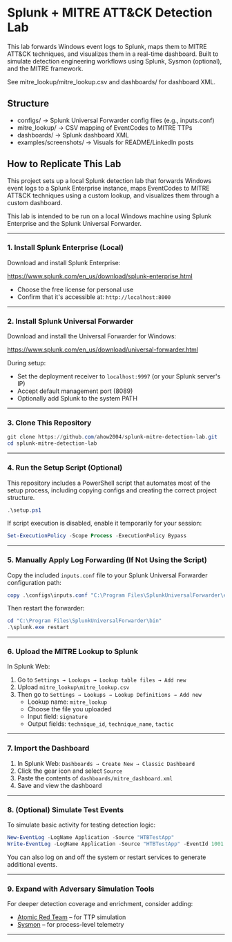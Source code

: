 # Splunk + MITRE ATT&CK Detection Lab

This lab forwards Windows event logs to Splunk, maps them to MITRE ATT&CK techniques, and visualizes them in a real-time dashboard. Built to simulate detection engineering workflows using Splunk, Sysmon (optional), and the MITRE framework.

See mitre_lookup/mitre_lookup.csv and dashboards/ for dashboard XML.

## Structure
- configs/ → Splunk Universal Forwarder config files (e.g., inputs.conf)
- mitre_lookup/ → CSV mapping of EventCodes to MITRE TTPs
- dashboards/ → Splunk dashboard XML
- examples/screenshots/ → Visuals for README/LinkedIn posts

## How to Replicate This Lab

This project sets up a local Splunk detection lab that forwards Windows event logs to a Splunk Enterprise instance, maps EventCodes to MITRE ATT&CK techniques using a custom lookup, and visualizes them through a custom dashboard.

This lab is intended to be run on a local Windows machine using Splunk Enterprise and the Splunk Universal Forwarder.

---

### 1. Install Splunk Enterprise (Local)

Download and install Splunk Enterprise:

https://www.splunk.com/en_us/download/splunk-enterprise.html

- Choose the free license for personal use
- Confirm that it's accessible at: `http://localhost:8000`

---

### 2. Install Splunk Universal Forwarder

Download and install the Universal Forwarder for Windows:

https://www.splunk.com/en_us/download/universal-forwarder.html

During setup:
- Set the deployment receiver to `localhost:9997` (or your Splunk server's IP)
- Accept default management port (8089)
- Optionally add Splunk to the system PATH

---

### 3. Clone This Repository

```powershell
git clone https://github.com/ahow2004/splunk-mitre-detection-lab.git
cd splunk-mitre-detection-lab
```

---

### 4. Run the Setup Script (Optional)

This repository includes a PowerShell script that automates most of the setup process, including copying configs and creating the correct project structure.

```powershell
.\setup.ps1
```

If script execution is disabled, enable it temporarily for your session:

```powershell
Set-ExecutionPolicy -Scope Process -ExecutionPolicy Bypass
```

---

### 5. Manually Apply Log Forwarding (If Not Using the Script)

Copy the included `inputs.conf` file to your Splunk Universal Forwarder configuration path:

```powershell
copy .\configs\inputs.conf "C:\Program Files\SplunkUniversalForwarder\etc\system\local\inputs.conf"
```

Then restart the forwarder:

```powershell
cd "C:\Program Files\SplunkUniversalForwarder\bin"
.\splunk.exe restart
```

---

### 6. Upload the MITRE Lookup to Splunk

In Splunk Web:

1. Go to `Settings → Lookups → Lookup table files → Add new`
2. Upload `mitre_lookup\mitre_lookup.csv`
3. Then go to `Settings → Lookups → Lookup Definitions → Add new`
   - Lookup name: `mitre_lookup`
   - Choose the file you uploaded
   - Input field: `signature`
   - Output fields: `technique_id`, `technique_name`, `tactic`

---

### 7. Import the Dashboard

1. In Splunk Web: `Dashboards → Create New → Classic Dashboard`
2. Click the gear icon and select `Source`
3. Paste the contents of `dashboards/mitre_dashboard.xml`
4. Save and view the dashboard

---

### 8. (Optional) Simulate Test Events

To simulate basic activity for testing detection logic:

```powershell
New-EventLog -LogName Application -Source "HTBTestApp"
Write-EventLog -LogName Application -Source "HTBTestApp" -EventId 1001 -EntryType Information -Message "Simulated TTP Event"
```

You can also log on and off the system or restart services to generate additional events.

---

### 9. Expand with Adversary Simulation Tools

For deeper detection coverage and enrichment, consider adding:

- [Atomic Red Team](https://github.com/redcanaryco/atomic-red-team) – for TTP simulation
- [Sysmon](https://learn.microsoft.com/en-us/sysinternals/downloads/sysmon) – for process-level telemetry

---
